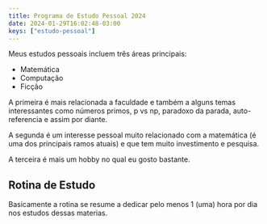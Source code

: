 ```yaml
---
title: Programa de Estudo Pessoal 2024
date: 2024-01-29T16:02:48-03:00
keys: ["estudo-pessoal"]
---
```


Meus estudos pessoais incluem três áreas principais:

- Matemática
- Computação
- Ficção

A primeira é mais relacionada a faculdade e também a alguns temas interessantes como números primos, p vs np, paradoxo da parada, auto-referencia e assim por diante.

A segunda é um interesse pessoal muito relacionado com a matemática (é uma dos principais ramos atuais) e que tem muito investimento e pesquisa.

A terceira é mais um hobby no qual eu gosto bastante.

## Rotina de Estudo

Basicamente a rotina se resume a dedicar pelo menos 1 (uma) hora por dia nos estudos dessas materias.
